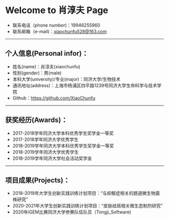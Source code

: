 # **Welcome to 肖淳夫 Page**


- 联系电话（phone number)：19946255960
- 联系邮箱（e-mail)：xiaochunfu528@163.com


---------------------------------------------------

## **个人信息(Personal infor)**：
+ 姓名(name)：肖淳夫(xiaochunfu)
+ 性别(gender)：男(male)
+ 本科大学(university)/专业(major)：同济大学/生物技术
+ 通讯地址(address)：上海市杨浦区四平路1239号同济大学生命科学与技术学院
+ Github：https://github.com/XiaoChunfu

------------------------------------------------------

## **获奖经历(Awards)**：
- 2017-2018学年同济大学本科优秀学生奖学金一等奖                                                              
- 2017-2018学年同济大学优秀学生                                                            
- 2018-2019学年同济大学本科优秀学生奖学金一等奖                                                         
- 2018-2019学年同济大学优秀学生                                                         
- 2018-2019学年同济大学社会活动奖学金 

---------------------------

## **项目成果(Projects)**：
- 2018-2019年大学生创新实践训练计划项目：“与抑郁症相关的肠道微生物菌株研究”
- 2020-2021年大学生创新实践训练计划项目：“皮肤祛斑相关微生态制剂研究”
- 2020年iGEM比赛同济大学参赛队伍队员（Tongji_Software)


